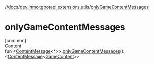 //[docs](../../index.md)/[dev.inmo.tgbotapi.extensions.utils](index.md)/[onlyGameContentMessages](only-game-content-messages.md)



# onlyGameContentMessages  
[common]  
Content  
fun <[ContentMessage](../dev.inmo.tgbotapi.types.message.abstracts/-content-message/index.md)<*>>.[onlyGameContentMessages](only-game-content-messages.md)(): <[ContentMessage](../dev.inmo.tgbotapi.types.message.abstracts/-content-message/index.md)<[GameContent](../dev.inmo.tgbotapi.types.message.content/-game-content/index.md)>>  



